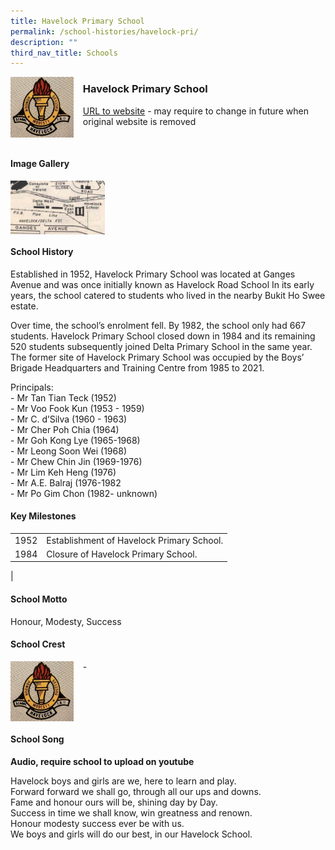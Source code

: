 ```yaml
---
title: Havelock Primary School
permalink: /school-histories/havelock-pri/
description: ""
third_nav_title: Schools
---
```

<img src="/images/havelockpri1.png" style="width:20%;margin-right:15px;" align = "left">

### **Havelock Primary School**
[URL to website](https://academyofsingaporeteachers.moe.edu.sg/moehc/school-histories/school/-) - may require to change in future when original website is removed

<br clear="left">

#### **Image Gallery**

<p><a href="/images/havelockpri2.jpg">  
<img src="/images/havelockpri2.jpg" style="width:30%;margin-right:15px;" align = "left">
</a></p>

<br clear="left">

#### **School History**
Established in 1952, Havelock Primary School was located at Ganges Avenue and was once initially known as Havelock Road School In its early years, the school catered to students who lived in the nearby Bukit Ho Swee estate.  
  
Over time, the school’s enrolment fell. By 1982, the school only had 667 students. Havelock Primary School closed down in 1984 and its remaining 520 students subsequently joined Delta Primary School in the same year. The former site of Havelock Primary School was occupied by the Boys’ Brigade Headquarters and Training Centre from 1985 to 2021.

Principals:<br>
\- Mr Tan Tian Teck (1952)<br>
\- Mr Voo Fook Kun (1953 - 1959)<br>
\- Mr C. d’Silva (1960 - 1963)<br>
\- Mr Cher Poh Chia (1964)<br>
\- Mr Goh Kong Lye (1965-1968)<br>
\- Mr Leong Soon Wei (1968)<br>
\- Mr Chew Chin Jin (1969-1976)<br>
\- Mr Lim Keh Heng (1976)<br>
\- Mr A.E. Balraj (1976-1982<br>
\- Mr Po Gim Chon (1982- unknown)

#### **Key Milestones**

|  |  |
|:---:|---|
| 1952 | Establishment of Havelock Primary School. |
| 1984 | Closure of Havelock Primary School. |
|

#### **School Motto**
Honour, Modesty, Success

#### **School Crest**
<img src="/images/havelockpri1.png" style="width:20%;margin-right:15px;" align = "left">

\-

<br clear="left">

#### **School Song**
**Audio, require school to upload on youtube**

Havelock boys and girls are we, here to learn and play.<br>
Forward forward we shall go, through all our ups and downs.<br>
Fame and honour ours will be, shining day by Day.<br>
Success in time we shall know, win greatness and renown.<br>
Honour modesty success ever be with us.<br>
We boys and girls will do our best, in our Havelock School.